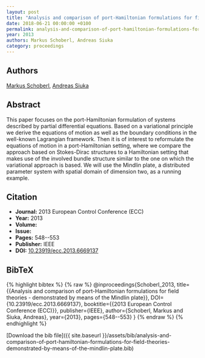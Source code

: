```yaml
---
layout: post
title: "Analysis and comparison of port-Hamiltonian formulations for field theories - demonstrated by means of the Mindlin plate"
date: 2018-06-21 00:00:00 +0100
permalink: analysis-and-comparison-of-port-hamiltonian-formulations-for-field-theories-demonstrated-by-means-of-the-mindlin-plate
year: 2013
authors: Markus Schoberl, Andreas Siuka
category: proceedings
---
```

 
## Authors
[Markus Schoberl](authors/markus-schoberl), [Andreas Siuka](authors/andreas-siuka)
 
## Abstract
This paper focuses on the port-Hamiltonian formulation of systems described by partial differential equations. Based on a variational principle we derive the equations of motion as well as the boundary conditions in the well-known Lagrangian framework. Then it is of interest to reformulate the equations of motion in a port-Hamiltonian setting, where we compare the approach based on Stokes-Dirac structures to a Hamiltonian setting that makes use of the involved bundle structure similar to the one on which the variational approach is based. We will use the Mindlin plate, a distributed parameter system with spatial domain of dimension two, as a running example.
 
## Citation
- **Journal:** 2013 European Control Conference (ECC)
- **Year:** 2013
- **Volume:** 
- **Issue:** 
- **Pages:** 548--553
- **Publisher:** IEEE
- **DOI:** [10.23919/ecc.2013.6669137](https://doi.org/10.23919/ecc.2013.6669137)
 
## BibTeX
{% highlight bibtex %}
{% raw %}
@inproceedings{Schoberl_2013,
  title={{Analysis and comparison of port-Hamiltonian formulations for field theories - demonstrated by means of the Mindlin plate}},
  DOI={10.23919/ecc.2013.6669137},
  booktitle={{2013 European Control Conference (ECC)}},
  publisher={IEEE},
  author={Schoberl, Markus and Siuka, Andreas},
  year={2013},
  pages={548--553}
}
{% endraw %}
{% endhighlight %}
 
[Download the bib file]({{ site.baseurl }}/assets/bib/analysis-and-comparison-of-port-hamiltonian-formulations-for-field-theories-demonstrated-by-means-of-the-mindlin-plate.bib)
 
